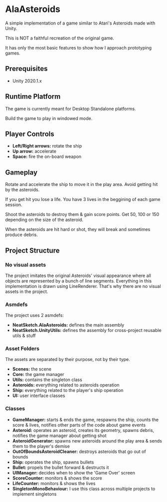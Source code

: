 # AlaAsteroids

A simple implementation of a game similar to Atari's Asteroids made with Unity.

This is NOT a faithful recreation of the original game.

It has only the most basic features to show how I approach prototyping games.

## Prerequisites
- Unity 2020.1.x

## Runtime Platform
The game is currently meant for Desktop Standalone platforms.

Build the game to play in windowed mode.

## Player Controls
- **Left/Right arrows:** rotate the ship
- **Up arrow:** accelerate
- **Space:** fire the on-board weapon

## Gameplay
Rotate and accelerate the ship to move it in the play area. Avoid getting hit by the asteroids.

If you get hit you lose a life. You have 3 lives in the beggining of each game session.

Shoot the asteroids to destroy them & gain score points. Get 50, 100 or 150 depending on the size of the asteroid.

When the asteroids are hit hard or shot, they will break and sometimes produce debris.

## Project Structure
### No visual assets
The project imitates the original Asteroids' visual appearance where all objects are represented by a bunch of line segments.
Everything in this implementation is drawn using LineRenderer.
That's why there are no visual assets in the project.

### Asmdefs
The project uses 2 asmdefs:
- **NeatSketch.AlaAsteroids:** defines the main assembly
- **NeatSketch.UnityUtils:** defines the assembly for cross-project reusable utils & stuff

### Asset Folders
The assets are separated by their purpose, not by their type.
- **Scenes:** the scene
- **Core:** the game manager
- **Utils:** contains the singleton class
- **Asteroids:** everything related to asteroids operation
- **Ship:** everything related to the player's ship operation
- **UI:** user interface classes

### Classes
- **GameManager:** starts & ends the game, respawns the ship, counts the score & lives, notifies other parts of the code about game events
- **Asteroid:** operates an asteroid, creates its geometry, spawns debris, notifies the game manager about getting shot
- **AsteroidGenerator:** spawns new asteroids around the play area & sends them to the player's demise
- **OutOfBoundsAsteroidCleaner:** destroys asteroids that go out of bounds
- **Ship:** operates the ship, spawns bullets
- **Bullet:** propels the bullet forward & destructs it
- **UIManager:** decides when to show the 'Game Over' screen
- **ScoreCounter:** monitors & shows the score
- **LifeCounter:** monitors & shows the lives
- **SingletonMonoBehaviour:** I use this class across multiple projects to implement singletons
